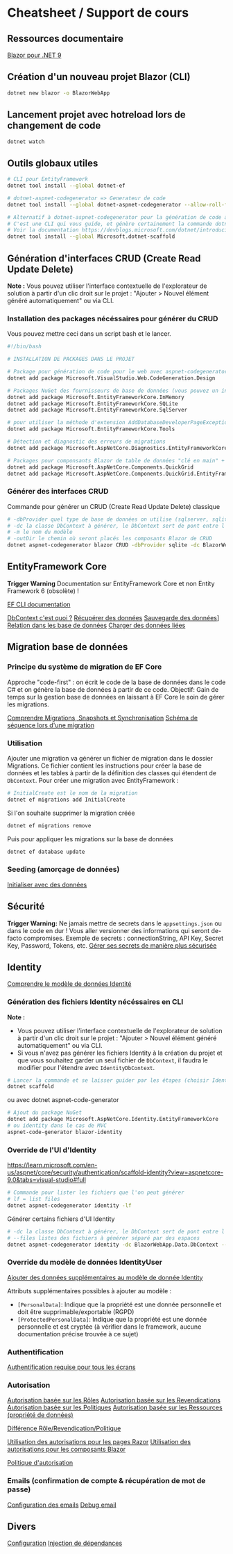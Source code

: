 # Cheatsheet / Support de cours

## Ressources documentaire

[Blazor pour .NET 9](https://learn.microsoft.com/fr-fr/aspnet/core/blazor/?view=aspnetcore-9.0)

## Création d'un nouveau projet Blazor (CLI)

```bash
dotnet new blazor -o BlazorWebApp
```

## Lancement projet avec hotreload lors de changement de code

```bash
dotnet watch
```

## Outils globaux utiles

```bash
# CLI pour EntityFramework
dotnet tool install --global dotnet-ef

# dotnet-aspnet-codegenerator => Generateur de code
dotnet tool install --global dotnet-aspnet-codegenerator --allow-roll-forward # --allow-roll-forward pour la compatibilité avec .NET 9

# Alternatif à dotnet-aspnet-codegenerator pour la génération de code avec une meilleure expérience de génération (preview)
# C'est une CLI qui vous guide, et génère certainement la commande dotnet-code-generator nécéssaire
# Voir la documentation https://devblogs.microsoft.com/dotnet/introducing-dotnet-scaffold/#using-dotnet-scaffold
dotnet tool install --global Microsoft.dotnet-scaffold
```

## Génération d'interfaces CRUD (Create Read Update Delete)

**Note :**
Vous pouvez utiliser l'interface contextuelle de l'explorateur de solution à partir d'un clic droit sur le projet : "Ajouter > Nouvel élément généré automatiquement" ou via CLI.

### Installation des packages nécéssaires pour générer du CRUD

Vous pouvez mettre ceci dans un script bash et le lancer.

```bash
#!/bin/bash

# INSTALLATION DE PACKAGES DANS LE PROJET

# Package pour génération de code pour le web avec aspnet-codegenerator
dotnet add package Microsoft.VisualStudio.Web.CodeGeneration.Design

# Packages NuGet des fournisseurs de base de données (vous pouvez un installer ou plusieurs au choix)
dotnet add package Microsoft.EntityFrameworkCore.InMemory
dotnet add package Microsoft.EntityFrameworkCore.SQLite
dotnet add package Microsoft.EntityFrameworkCore.SqlServer

# pour utiliser la méthode d'extension AddDatabaseDeveloperPageExceptionFilter dans le fichier Programme, qui capture les exceptions liées à la base de données.
dotnet add package Microsoft.EntityFrameworkCore.Tools

# Détection et diagnostic des erreurs de migrations
dotnet add package Microsoft.AspNetCore.Diagnostics.EntityFrameworkCore

# Packages pour componsants Blazor de table de données "clé en main" + Adapteur à EntityFramework du QuickGrid
dotnet add package Microsoft.AspNetCore.Components.QuickGrid
dotnet add package Microsoft.AspNetCore.Components.QuickGrid.EntityFrameworkAdapter
```

### Générer des interfaces CRUD

Commande pour générer un CRUD (Create Read Update Delete) classique

```bash
# -dbProvider quel type de base de données on utilise (sqlserver, sqlite, cosmos, postgres)
# -dc la classe DbContext à générer, le DbContext sert de pont entre l'entité (classe qui représente les données de la base) et la base de données
# -m le nom du modèle
# -outDir le chemin où seront placés les composants Blazor de CRUD
dotnet aspnet-codegenerator blazor CRUD -dbProvider sqlite -dc BlazorWebApp.Data.DbContext -m Movie -outDir Components/Pages
```

## EntityFramework Core

**Trigger Warning** Documentation sur EntityFramework Core et non Entity Framework 6 (obsolète) !

[EF CLI documentation](https://learn.microsoft.com/en-us/ef/core/cli/dotnet)

[DbContext c'est quoi ?](https://dotnettutorials.net/lesson/dbcontext-entity-framework-core/)
[Récupérer des données](https://learn.microsoft.com/en-us/ef/core/querying/)
[Sauvegarde des données](https://learn.microsoft.com/en-us/ef/core/saving/)]
[Relation dans les base de données](https://learn.microsoft.com/en-us/ef/core/modeling/relationships)
[Charger des données liées](https://learn.microsoft.com/en-us/ef/core/querying/related-data/)

## Migration base de données

### Principe du système de migration de EF Core

Approche "code-first" : on écrit le code de la base de données dans le code C# et on génère la base de données à partir de ce code.
Objectif: Gain de temps sur la gestion base de données en laissant à EF Core le soin de gérer les migrations.

[Comprendre Migrations, Snapshots et Synchronisation](https://ardalis.com/entity-framework-core-understanding-migrations-snapshots-synchronization/)
[Schéma de séquence lors d'une migration](https://ardalis.com/img/ef-core-migrations-sequence.png)

### Utilisation

Ajouter une migration va générer un fichier de migration dans le dossier Migrations.
Ce fichier contient les instructions pour créer la base de données et les tables à partir de la définition des classes qui étendent de `DbContext`.
Pour créer une migration avec EntityFramework :

```bash
# InitialCreate est le nom de la migration
dotnet ef migrations add InitialCreate
```

Si l'on souhaite supprimer la migration créée

```bash
dotnet ef migrations remove
```

Puis pour appliquer les migrations sur la base de données

```bash
dotnet ef database update
```

### Seeding (amorçage de données)

[Initialiser avec des données](https://learn.microsoft.com/en-us/ef/core/modeling/data-seeding)

## Sécurité

**Trigger Warning:** Ne jamais mettre de secrets dans le `appsettings.json` ou dans le code en dur ! Vous aller versionner des informations qui seront de-facto compromises.
Exemple de secrets : connectionString, API Key, Secret Key, Password, Tokens, etc.
[Gérer ses secrets de manière plus sécurisée](https://learn.microsoft.com/en-us/aspnet/core/security/app-secrets?view=aspnetcore-9.0&tabs=windows#access-a-secret)

## Identity

[Comprendre le modèle de données Identité](https://learn.microsoft.com/en-us/aspnet/core/security/authentication/customize-identity-model?view=aspnetcore-9.0#the-identity-model)

### Génération des fichiers Identity nécéssaires en CLI

**Note :**
- Vous pouvez utiliser l'interface contextuelle de l'explorateur de solution à partir d'un clic droit sur le projet : "Ajouter > Nouvel élément généré automatiquement" ou via CLI.
- Si vous n'avez pas générer les fichiers Identity à la création du projet et que vous souhaitez garder un seul fichier de `DbContext`, il faudra le modifier pour l'étendre avec `IdentityDbContext`.

```bash
# Lancer la commande et se laisser guider par les étapes (choisir Identity)
dotnet scaffold
```

ou avec dotnet aspnet-code-generator

```bash
# Ajout du package NuGet
dotnet add package Microsoft.AspNetCore.Identity.EntityFrameworkCore
# ou identity dans le cas de MVC
aspnet-code-generator blazor-identity
```

### Override de l'UI d'Identity

https://learn.microsoft.com/en-us/aspnet/core/security/authentication/scaffold-identity?view=aspnetcore-9.0&tabs=visual-studio#full

```bash
# Commande pour lister les fichiers que l'on peut générer
# lf = list files
dotnet aspnet-codegenerator identity -lf
```

Générer certains fichiers d'UI Identity

```bash
# -dc la classe DbContext à générer, le DbContext sert de pont entre l'entité (classe qui représente les données de la base) et la base de données
# --files listes des fichiers à générer séparé par des espaces
dotnet aspnet-codegenerator identity -dc BlazorWebApp.Data.DbContext --files "Account.Register"
```

### Override du modèle de données IdentityUser

[Ajouter des données supplémentaires au modèle de donnée Identity](https://learn.microsoft.com/en-us/aspnet/core/security/authentication/customize-identity-model?view=aspnetcore-9.0#customize-the-model)

Attributs supplémentaires possibles à ajouter au modèle :
- `[PersonalData]`: Indique que la propriété est une donnée personnelle et doit être supprimable/exportable (RGPD)
- `[ProtectedPersonalData]`: Indique que la propriété est une donnée personnelle et est cryptée (à vérifier dans le framework, aucune documentation précise trouvée à ce sujet)

### Authentification

[Authentification requise pour tous les écrans](https://learn.microsoft.com/en-us/aspnet/core/security/authorization/secure-data?view=aspnetcore-9.0#require-authenticated-users)

### Autorisation

[Autorisation basée sur les Rôles](https://learn.microsoft.com/en-us/aspnet/core/security/authorization/roles?view=aspnetcore-9.0)
[Autorisation basée sur les Revendications](https://learn.microsoft.com/en-us/aspnet/core/security/authorization/claims?view=aspnetcore-9.0)
[Autorisation basée sur les Politiques](https://learn.microsoft.com/en-us/aspnet/core/security/authorization/policies?view=aspnetcore-9.0)
[Autorisation basée sur les Ressources (propriété de données)](https://learn.microsoft.com/en-us/aspnet/core/security/authorization/resourcebased?view=aspnetcore-9.0)

[Différence Rôle/Revendication/Politique](https://abdelmajid-baco.medium.com/exploring-roles-claims-and-policies-in-application-security-519f4e8eb5e2)

[Utilisation des autorisations pour les pages Razor](https://learn.microsoft.com/en-us/aspnet/core/security/authorization/razor-pages-authorization?view=aspnetcore-9.0)
[Utilisation des autorisations pour les composants Blazor](https://learn.microsoft.com/en-us/aspnet/core/blazor/security/?view=aspnetcore-9.0&tabs=visual-studio#authorization)

[Politique d'autorisation](https://learn.microsoft.com/en-us/aspnet/core/security/authorization/policies?view=aspnetcore-9.0)

### Emails (confirmation de compte & récupération de mot de passe)

[Configuration des emails](https://learn.microsoft.com/fr-fr/aspnet/core/security/authentication/accconfirm?view=aspnetcore-9.0&tabs=visual-studio)
[Debug email](https://learn.microsoft.com/en-us/aspnet/core/security/authentication/accconfirm?view=aspnetcore-9.0&tabs=visual-studio#debug-email)

## Divers

[Configuration](https://learn.microsoft.com/fr-fr/aspnet/core/fundamentals/configuration/?view=aspnetcore-9.0)
[Injection de dépendances](https://learn.microsoft.com/en-us/dotnet/core/extensions/dependency-injection)